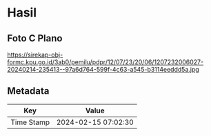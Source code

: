 # Hasil

## Foto C Plano

https://sirekap-obj-formc.kpu.go.id/3ab0/pemilu/pdpr/12/07/23/20/06/1207232006027-20240214-235413--97a6d764-599f-4c63-a545-b3114eeddd5a.jpg


## Metadata

| Key        | Value               |
| ---------- | ------------------- |
| Time Stamp | 2024-02-15 07:02:30 |



